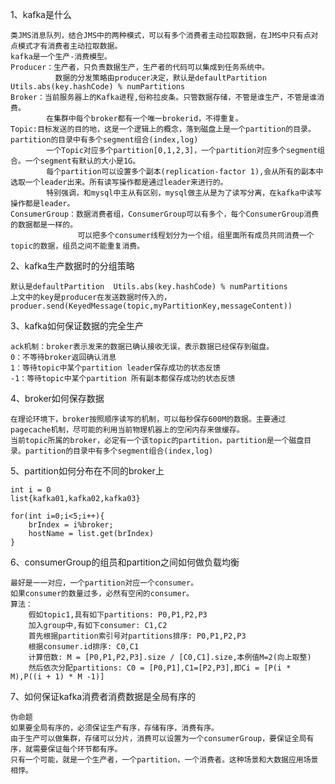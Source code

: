 1、kafka是什么

	类JMS消息队列，结合JMS中的两种模式，可以有多个消费者主动拉取数据，在JMS中只有点对点模式才有消费者主动拉取数据。
	kafka是一个生产-消费模型。
	Producer：生产者，只负责数据生产，生产者的代码可以集成到任务系统中。 
			  数据的分发策略由producer决定，默认是defaultPartition  Utils.abs(key.hashCode) % numPartitions
	Broker：当前服务器上的Kafka进程,俗称拉皮条。只管数据存储，不管是谁生产，不管是谁消费。
			在集群中每个broker都有一个唯一brokerid，不得重复。
	Topic:目标发送的目的地，这是一个逻辑上的概念，落到磁盘上是一个partition的目录。partition的目录中有多个segment组合(index,log)
			一个Topic对应多个partition[0,1,2,3]，一个partition对应多个segment组合。一个segment有默认的大小是1G。
			每个partition可以设置多个副本(replication-factor 1),会从所有的副本中选取一个leader出来。所有读写操作都是通过leader来进行的。
			特别强调，和mysql中主从有区别，mysql做主从是为了读写分离，在kafka中读写操作都是leader。
	ConsumerGroup：数据消费者组，ConsumerGroup可以有多个，每个ConsumerGroup消费的数据都是一样的。
			       可以把多个consumer线程划分为一个组，组里面所有成员共同消费一个topic的数据，组员之间不能重复消费。
				   
2、kafka生产数据时的分组策略

	默认是defaultPartition  Utils.abs(key.hashCode) % numPartitions
	上文中的key是producer在发送数据时传入的，produer.send(KeyedMessage(topic,myPartitionKey,messageContent))

3、kafka如何保证数据的完全生产

	ack机制：broker表示发来的数据已确认接收无误，表示数据已经保存到磁盘。
	0：不等待broker返回确认消息
	1：等待topic中某个partition leader保存成功的状态反馈
	-1：等待topic中某个partition 所有副本都保存成功的状态反馈
	
4、broker如何保存数据

	在理论环境下，broker按照顺序读写的机制，可以每秒保存600M的数据。主要通过pagecache机制，尽可能的利用当前物理机器上的空闲内存来做缓存。
	当前topic所属的broker，必定有一个该topic的partition，partition是一个磁盘目录。partition的目录中有多个segment组合(index,log)

5、partition如何分布在不同的broker上

	int i = 0
	list{kafka01,kafka02,kafka03}
	
	for(int i=0;i<5;i++){
		brIndex = i%broker;
		hostName = list.get(brIndex)
	}
	
6、consumerGroup的组员和partition之间如何做负载均衡

	最好是一一对应，一个partition对应一个consumer。
	如果consumer的数量过多，必然有空闲的consumer。
	算法：
		假如topic1,具有如下partitions: P0,P1,P2,P3
		加入group中,有如下consumer: C1,C2
		首先根据partition索引号对partitions排序: P0,P1,P2,P3
		根据consumer.id排序: C0,C1
		计算倍数: M = [P0,P1,P2,P3].size / [C0,C1].size,本例值M=2(向上取整)
		然后依次分配partitions: C0 = [P0,P1],C1=[P2,P3],即Ci = [P(i * M),P((i + 1) * M -1)]

7、如何保证kafka消费者消费数据是全局有序的

	伪命题
	如果要全局有序的，必须保证生产有序，存储有序，消费有序。
	由于生产可以做集群，存储可以分片，消费可以设置为一个consumerGroup，要保证全局有序，就需要保证每个环节都有序。
	只有一个可能，就是一个生产者，一个partition，一个消费者。这种场景和大数据应用场景相悖。


